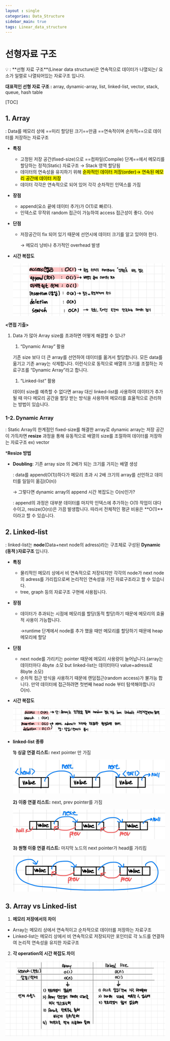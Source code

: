 ```yaml
---
layout : single
categories: Data_Structure
sidebar_main: true
tags: Linear_data_structure
---
```


# 선형자료 구조

<aside> 💡 : **선형 자료 구조**(Linear data structure)은 연속적으로 데이터가 나열되는/ 요소가 일렬로 나열되어있는 자료구조 입니다.

**대표적인 선형 자료 구조 :** array, dynamic-array, list, linked-list, vector, stack, queue, hash table
</aside>



[TOC]

## 1. Array

: Data를 메모리 상에 ==미리 할당된 크기==만큼 ==연속적이며 순차적==으로 데이터를 저장하는 자료구조

- **특징**

  - 고정된 저장 공간(fixed-size)으로 ==컴파일(Compile) 단계==에서 메모리를 할당하는 정적(Static) 자료구조 → Stack 영역 할당됨
  - 데이터의 연속성을 유지하기 위해 <mark>순차적인<mark/> 데이터 저장(order)→ 연속된 메모리 공간에 데이터 저장
  - 데이터 각각은 연속적으로 되어 있어 각각 순차적인 인덱스를 가짐

- **장점**

  - append(요소 끝에 데이터 추가)가 O(1)로 빠르다.
  - 인덱스로 무작위 random 접근이 가능하여 access 접근성이 좋다. O(n)

- **단점**

  - 저장공간이 fix 되어 있기 때문에 선언시에 데이터 크기를 알고 있어야 한다.

    → 메모리 낭비나 추가적인 overhead 발생

- **시간 복잡도**

  ![image-20231211123709294](../images/Array&Linked_list/image-20231211123709294.png)

**<면접 기출>**

1. Data 가 많아 Array size를 초과하면 어떻게 해결할 수 있나?

   1. “Dynamic Array” 활용

   기존 size 보다 더 큰 array를 선언하여 데이터를 옮겨서 할당합니다. 모든 data를 옮기고 기존 array는 삭제합니다. 이런식으로 동적으로 배열의 크기를 조절하는 자료구조를 “Dynamic Array”라고 합니다.

   1. “Linked-list” 활용

   데이터 size를 예측할 수 없다면 array 대신 linked-list를 사용하여 데이터가 추가될 때 마다 메모리 공간을 할당 받는 방식을 사용하여 메모리를 효율적으로 관리하는 방법이 있습니다.



### 1-2. Dynamic Array

: Static Array의 한계점인 fixed-size를 해결한 array로 dynamic array는 저장 공간이 가득차면 **resize** 과정을 통해 유동적으로 배열의 size를 조절하여 데이터를 저장하는 자료구조 ex) vector

***Resize 방법**

- **Doubling**: 기존 array size 의 2배가 되는 크기를 가지는 배열 생성

  : data를 append(O(1))하다가 메모리 초과 시 2배 크기의 array를 선언하고 데이터를 일일이 옮김(O(n))

  → 그렇다면 dynamic array의 append 시간 복잡도는 O(n)인가?

  : append의 과정은 대부분 데이터를 마지막 인덱스에 추가하는 O(1) 작업이 대다수이고, resize(O(n))은 가끔 발생합니다. 따라서 전체적인 평균 비용은 **O(1)**이라고 할 수 있습니다.



## 2. Linked-list

: linked-list는 **node**(Data+next node의 adress)라는 구조체로 구성된 **Dynamic (동적 )자료구조** 입니다.

- **특징**

  - 물리적인 메모리 상에서 비 연속적으로 저장되지만 각각의 node가 next node의 adress를 가리킴으로써 논리적인 연속성을 가진 자료구조라고 할 수 있습니다.
  - tree, graph 등의 자료구조 구현에 사용됩니다.

- **장점**

  - 데이터가 추과되는 시점에 메모리를 할당(동적 할당)하기 때문에 메모리의 효율적 사용이 가능합니다.

    →runtime 단계에서 node를 추가 했을 때만 메모리를 할당하기 때문에 heap 메모리에 할당

- **단점**

  - next node를 가리키는 pointer 때문에 메모리 사용량이 늘어납니다.(array는 데이터마다 4byte 소모 but linked-list는 데이터마다 value+adress로 8byte 소모)
  - 순차적 접근 방식을 사용하기 때문에 랜덤접근(random access)가 불가능 합니다. 만약 데이터에 접근하려면 첫번째 head node 부터 탐색해야합니다 O(n).

- **시간 복잡도**

  ![image-20231211134302557](../images/Array&Linked_list/image-20231211134302557.png)

- **linked-list 종류**

  **1) 싱글 연결 리스트:** next pointer 만 가짐

  ![image-20231211134310095](../images/Array&Linked_list/image-20231211134310095.png)

  **2) 이중 연결 리스트:** next, prev pointer를 가짐

  ![image-20231211134321645](../images/Array&Linked_list/image-20231211134321645.png)

  **3) 원형 이중 연결 리스트:** 마지막 노드의 next pointer가 head를 가리킴

  ![image-20231211134329614](../images/Array&Linked_list/image-20231211134329614.png)



## 3. Array vs Linked-list

1. **메모리 저장에서의 차이**

- Array는 메모리 상에서 연속적이고 순차적으로 데이터를 저장하는 자료구조
- Linked-list는 메모리 상에서 비 연속적으로 저장되지만 포인터로 각 노드를 연결하여 논리적 연속성을 유지한 자료구조

2. **각 operation의 시간 복잡도 차이**

![image-20231211134344111](../images/Array&Linked_list/image-20231211134344111.png)

